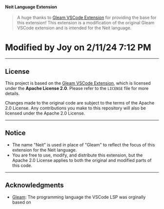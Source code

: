 #### Neit Language Extension

> A huge thanks to [Gleam VSCode Extension](https://github.com/gleam-lang/vscode-gleam) for providing the base for this extension! This extension is a modification of the original Gleam VSCode extension and is intended for the Neit language.

# Modified by Joy on 2/11/24 7:12 PM

---

## License

This project is based on the [Gleam VSCode Extension](https://github.com/gleam-lang/vscode-gleam), which is licensed under the **Apache License 2.0**. Please refer to the `LICENSE` file for more details.

Changes made to the original code are subject to the terms of the Apache 2.0 License. Any contributions you make to this repository will also be licensed under the Apache 2.0 License.

---

## Notice

- The name "Neit" is used in place of "Gleam" to reflect the focus of this extension for the Neit language.
- You are free to use, modify, and distribute this extension, but the Apache 2.0 License applies to both the original and modified parts of this code.

---

## Acknowledgments

- [Gleam](https://gleam.run/): The programming language the VSCode LSP was orginally based on
